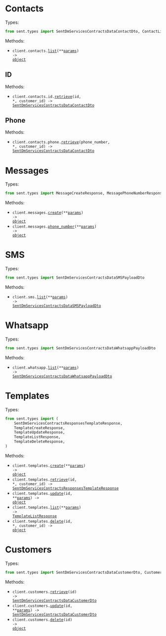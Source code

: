 # Contacts

Types:

```python
from sent.types import SentDmServicesContractsDataContactDto, ContactListResponse
```

Methods:

- <code title="get /contacts">client.contacts.<a href="./src/sent/resources/contacts/contacts.py">list</a>(\*\*<a href="src/sent/types/contact_list_params.py">params</a>) -> <a href="./src/sent/types/contact_list_response.py">object</a></code>

## ID

Methods:

- <code title="get /contacts/{customerId}/id/{id}">client.contacts.id.<a href="./src/sent/resources/contacts/id.py">retrieve</a>(id, \*, customer_id) -> <a href="./src/sent/types/sent_dm_services_contracts_data_contact_dto.py">SentDmServicesContractsDataContactDto</a></code>

## Phone

Methods:

- <code title="get /contacts/{customerId}/phone/{phoneNumber}">client.contacts.phone.<a href="./src/sent/resources/contacts/phone.py">retrieve</a>(phone_number, \*, customer_id) -> <a href="./src/sent/types/sent_dm_services_contracts_data_contact_dto.py">SentDmServicesContractsDataContactDto</a></code>

# Messages

Types:

```python
from sent.types import MessageCreateResponse, MessagePhoneNumberResponse
```

Methods:

- <code title="post /messages">client.messages.<a href="./src/sent/resources/messages.py">create</a>(\*\*<a href="src/sent/types/message_create_params.py">params</a>) -> <a href="./src/sent/types/message_create_response.py">object</a></code>
- <code title="post /messages/phone-number">client.messages.<a href="./src/sent/resources/messages.py">phone_number</a>(\*\*<a href="src/sent/types/message_phone_number_params.py">params</a>) -> <a href="./src/sent/types/message_phone_number_response.py">object</a></code>

# SMS

Types:

```python
from sent.types import SentDmServicesContractsDataSMSPayloadDto
```

Methods:

- <code title="get /sms">client.sms.<a href="./src/sent/resources/sms.py">list</a>(\*\*<a href="src/sent/types/sms_list_params.py">params</a>) -> <a href="./src/sent/types/sent_dm_services_contracts_data_sms_payload_dto.py">SentDmServicesContractsDataSMSPayloadDto</a></code>

# Whatsapp

Types:

```python
from sent.types import SentDmServicesContractsDataWhatsappPayloadDto
```

Methods:

- <code title="get /whatsapp">client.whatsapp.<a href="./src/sent/resources/whatsapp.py">list</a>(\*\*<a href="src/sent/types/whatsapp_list_params.py">params</a>) -> <a href="./src/sent/types/sent_dm_services_contracts_data_whatsapp_payload_dto.py">SentDmServicesContractsDataWhatsappPayloadDto</a></code>

# Templates

Types:

```python
from sent.types import (
    SentDmServicesContractsResponsesTemplateResponse,
    TemplateCreateResponse,
    TemplateUpdateResponse,
    TemplateListResponse,
    TemplateDeleteResponse,
)
```

Methods:

- <code title="post /templates">client.templates.<a href="./src/sent/resources/templates.py">create</a>(\*\*<a href="src/sent/types/template_create_params.py">params</a>) -> <a href="./src/sent/types/template_create_response.py">object</a></code>
- <code title="get /templates/{customerId}/{id}">client.templates.<a href="./src/sent/resources/templates.py">retrieve</a>(id, \*, customer_id) -> <a href="./src/sent/types/sent_dm_services_contracts_responses_template_response.py">SentDmServicesContractsResponsesTemplateResponse</a></code>
- <code title="put /templates/{id}">client.templates.<a href="./src/sent/resources/templates.py">update</a>(id, \*\*<a href="src/sent/types/template_update_params.py">params</a>) -> <a href="./src/sent/types/template_update_response.py">object</a></code>
- <code title="get /templates">client.templates.<a href="./src/sent/resources/templates.py">list</a>(\*\*<a href="src/sent/types/template_list_params.py">params</a>) -> <a href="./src/sent/types/template_list_response.py">TemplateListResponse</a></code>
- <code title="delete /templates/{customerId}/{id}">client.templates.<a href="./src/sent/resources/templates.py">delete</a>(id, \*, customer_id) -> <a href="./src/sent/types/template_delete_response.py">object</a></code>

# Customers

Types:

```python
from sent.types import SentDmServicesContractsDataCustomerDto, CustomerDeleteResponse
```

Methods:

- <code title="get /customers/{id}">client.customers.<a href="./src/sent/resources/customers.py">retrieve</a>(id) -> <a href="./src/sent/types/sent_dm_services_contracts_data_customer_dto.py">SentDmServicesContractsDataCustomerDto</a></code>
- <code title="put /customers/{id}">client.customers.<a href="./src/sent/resources/customers.py">update</a>(id, \*\*<a href="src/sent/types/customer_update_params.py">params</a>) -> <a href="./src/sent/types/sent_dm_services_contracts_data_customer_dto.py">SentDmServicesContractsDataCustomerDto</a></code>
- <code title="delete /customers/{id}">client.customers.<a href="./src/sent/resources/customers.py">delete</a>(id) -> <a href="./src/sent/types/customer_delete_response.py">object</a></code>
